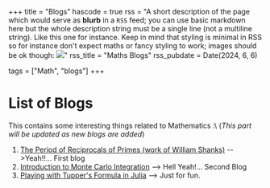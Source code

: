 +++
title = "Blogs"
hascode = true
rss = "A short description of the page which would serve as **blurb** in a `RSS` feed; you can use basic markdown here but the whole description string must be a single line (not a multiline string). Like this one for instance. Keep in mind that styling is minimal in RSS so for instance don't expect maths or fancy styling to work; images should be ok though: ![](https://upload.wikimedia.org/wikipedia/en/b/b0/Rick_and_Morty_characters.jpg)"
rss_title = "Maths Blogs"
rss_pubdate = Date(2024, 6, 6)

tags = ["Math", "blogs"]
+++

# List of Blogs

This contains some interesting things related to Mathematics :\\
(*This part will be updated as new blogs are added*)
1. [The Period of Reciprocals of Primes (work of William Shanks)](/Pages/Maths/blogs/Rec_of_prime/) -->Yeah!!... First blog
2. [Introduction to Monte Carlo Integration](/Pages/Maths/blogs/Monte_Carlo_Inte/) --> Hell Yeah!... Second Blog
3. [Playing with Tupper's Formula in Julia](/Pages/Maths/blogs/Tupper_Form/) --> Just for fun.